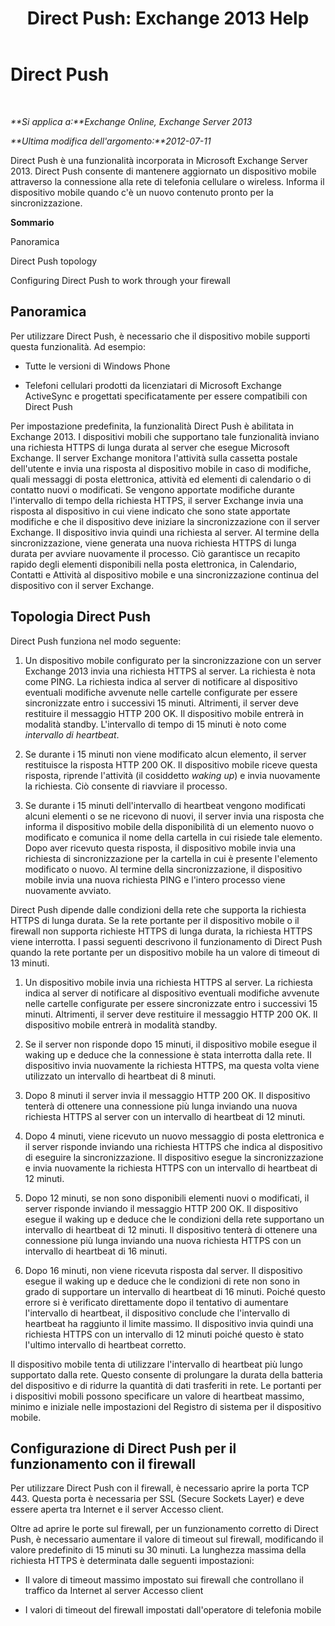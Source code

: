 ﻿---
title: 'Direct Push: Exchange 2013 Help'
TOCTitle: Direct Push
ms:assetid: 373c1629-3d4b-4828-b014-9e103de4ef25
ms:mtpsurl: https://technet.microsoft.com/it-it/library/Aa997252(v=EXCHG.150)
ms:contentKeyID: 50480415
ms.date: 05/22/2018
mtps_version: v=EXCHG.150
ms.translationtype: MT
---

# Direct Push

 

_**Si applica a:**Exchange Online, Exchange Server 2013_

_**Ultima modifica dell'argomento:**2012-07-11_

Direct Push è una funzionalità incorporata in Microsoft Exchange Server 2013. Direct Push consente di mantenere aggiornato un dispositivo mobile attraverso la connessione alla rete di telefonia cellulare o wireless. Informa il dispositivo mobile quando c'è un nuovo contenuto pronto per la sincronizzazione.

**Sommario**

Panoramica

Direct Push topology

Configuring Direct Push to work through your firewall

## Panoramica

Per utilizzare Direct Push, è necessario che il dispositivo mobile supporti questa funzionalità. Ad esempio:

  - Tutte le versioni di Windows Phone

  - Telefoni cellulari prodotti da licenziatari di Microsoft Exchange ActiveSync e progettati specificatamente per essere compatibili con Direct Push

Per impostazione predefinita, la funzionalità Direct Push è abilitata in Exchange 2013. I dispositivi mobili che supportano tale funzionalità inviano una richiesta HTTPS di lunga durata al server che esegue Microsoft Exchange. Il server Exchange monitora l'attività sulla cassetta postale dell'utente e invia una risposta al dispositivo mobile in caso di modifiche, quali messaggi di posta elettronica, attività ed elementi di calendario o di contatto nuovi o modificati. Se vengono apportate modifiche durante l'intervallo di tempo della richiesta HTTPS, il server Exchange invia una risposta al dispositivo in cui viene indicato che sono state apportate modifiche e che il dispositivo deve iniziare la sincronizzazione con il server Exchange. Il dispositivo invia quindi una richiesta al server. Al termine della sincronizzazione, viene generata una nuova richiesta HTTPS di lunga durata per avviare nuovamente il processo. Ciò garantisce un recapito rapido degli elementi disponibili nella posta elettronica, in Calendario, Contatti e Attività al dispositivo mobile e una sincronizzazione continua del dispositivo con il server Exchange.

## Topologia Direct Push

Direct Push funziona nel modo seguente:

1.  Un dispositivo mobile configurato per la sincronizzazione con un server Exchange 2013 invia una richiesta HTTPS al server. La richiesta è nota come PING. La richiesta indica al server di notificare al dispositivo eventuali modifiche avvenute nelle cartelle configurate per essere sincronizzate entro i successivi 15 minuti. Altrimenti, il server deve restituire il messaggio HTTP 200 OK. Il dispositivo mobile entrerà in modalità standby. L'intervallo di tempo di 15 minuti è noto come *intervallo di heartbeat*.

2.  Se durante i 15 minuti non viene modificato alcun elemento, il server restituisce la risposta HTTP 200 OK. Il dispositivo mobile riceve questa risposta, riprende l'attività (il cosiddetto *waking up*) e invia nuovamente la richiesta. Ciò consente di riavviare il processo.

3.  Se durante i 15 minuti dell'intervallo di heartbeat vengono modificati alcuni elementi o se ne ricevono di nuovi, il server invia una risposta che informa il dispositivo mobile della disponibilità di un elemento nuovo o modificato e comunica il nome della cartella in cui risiede tale elemento. Dopo aver ricevuto questa risposta, il dispositivo mobile invia una richiesta di sincronizzazione per la cartella in cui è presente l'elemento modificato o nuovo. Al termine della sincronizzazione, il dispositivo mobile invia una nuova richiesta PING e l'intero processo viene nuovamente avviato.

Direct Push dipende dalle condizioni della rete che supporta la richiesta HTTPS di lunga durata. Se la rete portante per il dispositivo mobile o il firewall non supporta richieste HTTPS di lunga durata, la richiesta HTTPS viene interrotta. I passi seguenti descrivono il funzionamento di Direct Push quando la rete portante per un dispositivo mobile ha un valore di timeout di 13 minuti.

1.  Un dispositivo mobile invia una richiesta HTTPS al server. La richiesta indica al server di notificare al dispositivo eventuali modifiche avvenute nelle cartelle configurate per essere sincronizzate entro i successivi 15 minuti. Altrimenti, il server deve restituire il messaggio HTTP 200 OK. Il dispositivo mobile entrerà in modalità standby.

2.  Se il server non risponde dopo 15 minuti, il dispositivo mobile esegue il waking up e deduce che la connessione è stata interrotta dalla rete. Il dispositivo invia nuovamente la richiesta HTTPS, ma questa volta viene utilizzato un intervallo di heartbeat di 8 minuti.

3.  Dopo 8 minuti il server invia il messaggio HTTP 200 OK. Il dispositivo tenterà di ottenere una connessione più lunga inviando una nuova richiesta HTTPS al server con un intervallo di heartbeat di 12 minuti.

4.  Dopo 4 minuti, viene ricevuto un nuovo messaggio di posta elettronica e il server risponde inviando una richiesta HTTPS che indica al dispositivo di eseguire la sincronizzazione. Il dispositivo esegue la sincronizzazione e invia nuovamente la richiesta HTTPS con un intervallo di heartbeat di 12 minuti.

5.  Dopo 12 minuti, se non sono disponibili elementi nuovi o modificati, il server risponde inviando il messaggio HTTP 200 OK. Il dispositivo esegue il waking up e deduce che le condizioni della rete supportano un intervallo di heartbeat di 12 minuti. Il dispositivo tenterà di ottenere una connessione più lunga inviando una nuova richiesta HTTPS con un intervallo di heartbeat di 16 minuti.

6.  Dopo 16 minuti, non viene ricevuta risposta dal server. Il dispositivo esegue il waking up e deduce che le condizioni di rete non sono in grado di supportare un intervallo di heartbeat di 16 minuti. Poiché questo errore si è verificato direttamente dopo il tentativo di aumentare l'intervallo di heartbeat, il dispositivo conclude che l'intervallo di heartbeat ha raggiunto il limite massimo. Il dispositivo invia quindi una richiesta HTTPS con un intervallo di 12 minuti poiché questo è stato l'ultimo intervallo di heartbeat corretto.

Il dispositivo mobile tenta di utilizzare l'intervallo di heartbeat più lungo supportato dalla rete. Questo consente di prolungare la durata della batteria del dispositivo e di ridurre la quantità di dati trasferiti in rete. Le portanti per i dispositivi mobili possono specificare un valore di heartbeat massimo, minimo e iniziale nelle impostazioni del Registro di sistema per il dispositivo mobile.

## Configurazione di Direct Push per il funzionamento con il firewall

Per utilizzare Direct Push con il firewall, è necessario aprire la porta TCP 443. Questa porta è necessaria per SSL (Secure Sockets Layer) e deve essere aperta tra Internet e il server Accesso client.

Oltre ad aprire le porte sul firewall, per un funzionamento corretto di Direct Push, è necessario aumentare il valore di timeout sul firewall, modificando il valore predefinito di 15 minuti su 30 minuti. La lunghezza massima della richiesta HTTPS è determinata dalle seguenti impostazioni:

  - Il valore di timeout massimo impostato sui firewall che controllano il traffico da Internet al server Accesso client

  - I valori di timeout del firewall impostati dall'operatore di telefonia mobile

